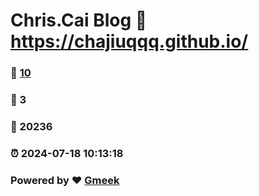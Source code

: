 # Chris.Cai Blog :link: https://chajiuqqq.github.io/ 
### :page_facing_up: [10](https://chajiuqqq.github.io//tag.html) 
### :speech_balloon: 3 
### :hibiscus: 20236 
### :alarm_clock: 2024-07-18 10:13:18 
### Powered by :heart: [Gmeek](https://github.com/Meekdai/Gmeek)
